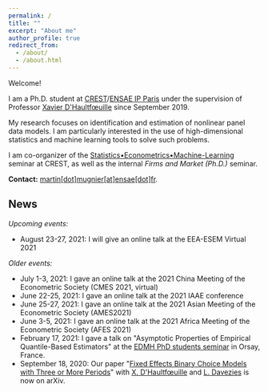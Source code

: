 ```yaml
---
permalink: /
title: ""
excerpt: "About me"
author_profile: true
redirect_from: 
  - /about/
  - /about.html
---
```


Welcome!

I am a Ph.D. student at [CREST](http://crest.science/)/[ENSAE IP Paris](https://www.ensae.fr/) under the supervision of Professor [Xavier D'Haultfœuille](https://faculty.crest.fr/xdhaultfoeuille/) since September 2019. 

My research focuses on identification and estimation of nonlinear panel data models. I am particularly interested in the use of high-dimensional statistics and machine learning tools to solve such problems.

I am co-organizer of the [Statistics•Econometrics•Machine-Learning](https://statecoml.github.io/) seminar at CREST, as well as the internal *Firms and Market (Ph.D.)* seminar.

**Contact:** [martin[dot]mugnier[at]ensae[dot]fr](mailto:martin.mugnier@ensae.fr).

## News
*Upcoming events:*
- August 23-27, 2021: I will give an online talk at the EEA-ESEM Virtual 2021

*Older events:*
- July 1-3, 2021: I gave an online talk at the 2021 China Meeting of the Econometric Society (CMES 2021, virtual)
- June 22-25, 2021: I gave an online talk at the 2021 IAAE conference
- June 25-27, 2021: I gave an online talk at the 2021 Asian Meeting of the Econometric Society (AMES2021)
- June 3-5, 2021: I gave an online talk at the 2021 Africa Meeting of the Econometric Society (AFES 2021)
- February 17, 2021: I gave a talk on "Asymptotic  Properties  of  Empirical  Quantile-Based Estimators" at the [EDMH PhD students seminar](https://www.imo.universite-paris-saclay.fr/-des-doctorants-) in Orsay, France.
- September 18, 2020: Our paper "[Fixed Effects Binary Choice Models with Three or More Periods](https://arxiv.org/abs/2009.08108)" with [X. D'Haultfœuille](https://faculty.crest.fr/xdhaultfoeuille/) and [L. Davezies](http://www.crest.fr/ses.php?user=2986) is now on arXiv. 

